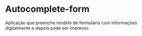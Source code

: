 # Autocomplete-form
Aplicação que preenche modelo de formulário com informações digitalmente  e depois pode ser impresso
